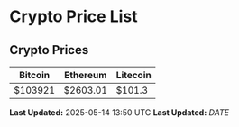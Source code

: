 # Crypto Price List

## Crypto Prices
| Bitcoin | Ethereum | Litecoin |
| ------- | -------- | -------- |
| $103921 | $2603.01 | $101.3 |
**Last Updated:** 2025-05-14 13:50 UTC
**Last Updated:** $DATE$
